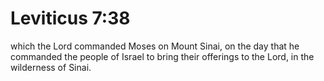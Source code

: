 # Leviticus 7:38

which the Lord commanded Moses on Mount Sinai, on the day that he commanded the people of Israel to bring their offerings to the Lord, in the wilderness of Sinai.
